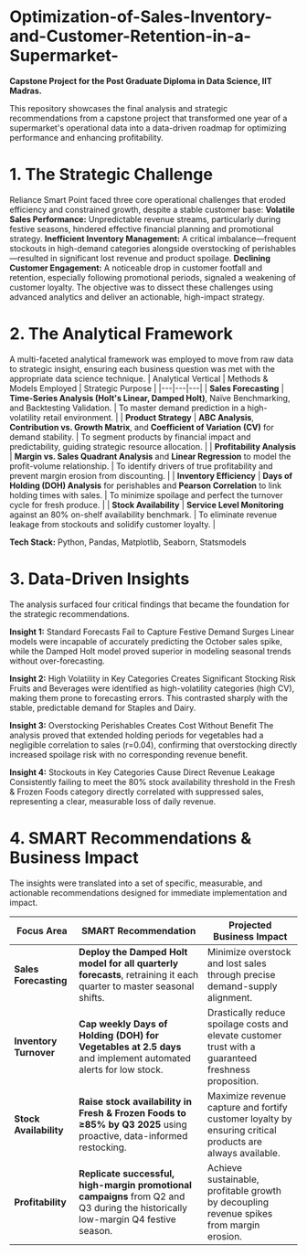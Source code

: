 # Optimization-of-Sales-Inventory-and-Customer-Retention-in-a-Supermarket-
**Capstone Project for the Post Graduate Diploma in Data Science, IIT Madras.**

This repository showcases the final analysis and strategic recommendations from a capstone project that transformed one year of a supermarket's operational data into a data-driven roadmap for optimizing performance and enhancing profitability.

# 1. The Strategic Challenge
Reliance Smart Point faced three core operational challenges that eroded efficiency and constrained growth, despite a stable customer base:
**Volatile Sales Performance:** Unpredictable revenue streams, particularly during festive seasons, hindered effective financial planning and promotional strategy.
**Inefficient Inventory Management:** A critical imbalance—frequent stockouts in high-demand categories alongside overstocking of perishables—resulted in significant lost revenue and product spoilage.
**Declining Customer Engagement:** A noticeable drop in customer footfall and retention, especially following promotional periods, signaled a weakening of customer loyalty.
The objective was to dissect these challenges using advanced analytics and deliver an actionable, high-impact strategy.

# 2. The Analytical Framework
A multi-faceted analytical framework was employed to move from raw data to strategic insight, ensuring each business question was met with the appropriate data science technique.
| Analytical Vertical | Methods & Models Employed | Strategic Purpose |
|---|---|---|
| **Sales Forecasting** | **Time-Series Analysis (Holt's Linear, Damped Holt)**, Naïve Benchmarking, and Backtesting Validation. | To master demand prediction in a high-volatility retail environment. |
| **Product Strategy** | **ABC Analysis**, **Contribution vs. Growth Matrix**, and **Coefficient of Variation (CV)** for demand stability. | To segment products by financial impact and predictability, guiding strategic resource allocation. |
| **Profitability Analysis** | **Margin vs. Sales Quadrant Analysis** and **Linear Regression** to model the profit-volume relationship. | To identify drivers of true profitability and prevent margin erosion from discounting. |
| **Inventory Efficiency** | **Days of Holding (DOH) Analysis** for perishables and **Pearson Correlation** to link holding times with sales. | To minimize spoilage and perfect the turnover cycle for fresh produce. |
| **Stock Availability** | **Service Level Monitoring** against an 80% on-shelf availability benchmark. | To eliminate revenue leakage from stockouts and solidify customer loyalty. |

**Tech Stack:** Python, Pandas, Matplotlib, Seaborn, Statsmodels

# 3. Data-Driven Insights
The analysis surfaced four critical findings that became the foundation for the strategic recommendations.

**Insight 1:** Standard Forecasts Fail to Capture Festive Demand Surges
Linear models were incapable of accurately predicting the October sales spike, while the Damped Holt model proved superior in modeling seasonal trends without over-forecasting.

**Insight 2:** High Volatility in Key Categories Creates Significant Stocking Risk
Fruits and Beverages were identified as high-volatility categories (high CV), making them prone to forecasting errors. This contrasted sharply with the stable, predictable demand for Staples and Dairy.

**Insight 3:** Overstocking Perishables Creates Cost Without Benefit
The analysis proved that extended holding periods for vegetables had a negligible correlation to sales (r=0.04), confirming that overstocking directly increased spoilage risk with no corresponding revenue benefit.

**Insight 4:** Stockouts in Key Categories Cause Direct Revenue Leakage
Consistently failing to meet the 80% stock availability threshold in the Fresh & Frozen Foods category directly correlated with suppressed sales, representing a clear, measurable loss of daily revenue.

# 4. SMART Recommendations & Business Impact
The insights were translated into a set of specific, measurable, and actionable recommendations designed for immediate implementation and impact.

| Focus Area             | SMART Recommendation                                                                                                                        | Projected Business Impact                                                                                 |
| ---------------------- | ------------------------------------------------------------------------------------------------------------------------------------------- | --------------------------------------------------------------------------------------------------------- |
| **Sales Forecasting** | **Deploy the Damped Holt model for all quarterly forecasts**, retraining it each quarter to master seasonal shifts.                             | Minimize overstock and lost sales through precise demand-supply alignment.                                |
| **Inventory Turnover** | **Cap weekly Days of Holding (DOH) for Vegetables at 2.5 days** and implement automated alerts for low stock.                                 | Drastically reduce spoilage costs and elevate customer trust with a guaranteed freshness proposition.      |
| **Stock Availability** | **Raise stock availability in Fresh & Frozen Foods to ≥85% by Q3 2025** using proactive, data-informed restocking.                             | Maximize revenue capture and fortify customer loyalty by ensuring critical products are always available. |
| **Profitability** | **Replicate successful, high-margin promotional campaigns** from Q2 and Q3 during the historically low-margin Q4 festive season.                | Achieve sustainable, profitable growth by decoupling revenue spikes from margin erosion.                  |

